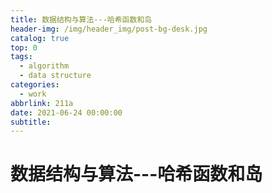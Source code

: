 ```yaml
---
title: 数据结构与算法---哈希函数和岛
header-img: /img/header_img/post-bg-desk.jpg
catalog: true
top: 0
tags:
  - algorithm
  - data structure
categories:
  - work
abbrlink: 211a
date: 2021-06-24 00:00:00
subtitle:
---
```

# 数据结构与算法---哈希函数和岛
